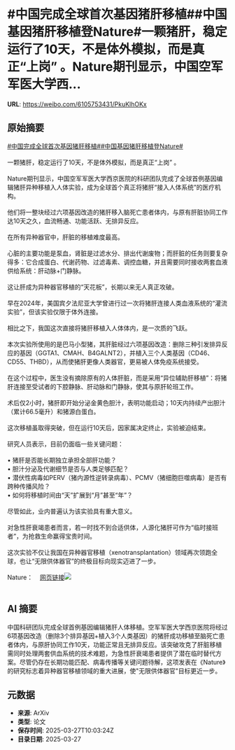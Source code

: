 # #中国完成全球首次基因猪肝移植##中国基因猪肝移植登Nature#一颗猪肝，稳定运行了10天，不是体外模拟，而是真正“上岗” 。Nature期刊显示，中国空军军医大学西...

**URL**: https://weibo.com/6105753431/PkuKlhOKx

## 原始摘要

<a href="https://m.weibo.cn/search?containerid=231522type%3D1%26t%3D10%26q%3D%23%E4%B8%AD%E5%9B%BD%E5%AE%8C%E6%88%90%E5%85%A8%E7%90%83%E9%A6%96%E6%AC%A1%E5%9F%BA%E5%9B%A0%E7%8C%AA%E8%82%9D%E7%A7%BB%E6%A4%8D%23&amp;extparam=%23%E4%B8%AD%E5%9B%BD%E5%AE%8C%E6%88%90%E5%85%A8%E7%90%83%E9%A6%96%E6%AC%A1%E5%9F%BA%E5%9B%A0%E7%8C%AA%E8%82%9D%E7%A7%BB%E6%A4%8D%23" data-hide=""><span class="surl-text">#中国完成全球首次基因猪肝移植#</span></a><a href="https://m.weibo.cn/search?containerid=231522type%3D1%26t%3D10%26q%3D%23%E4%B8%AD%E5%9B%BD%E5%9F%BA%E5%9B%A0%E7%8C%AA%E8%82%9D%E7%A7%BB%E6%A4%8D%E7%99%BBNature%23&amp;extparam=%23%E4%B8%AD%E5%9B%BD%E5%9F%BA%E5%9B%A0%E7%8C%AA%E8%82%9D%E7%A7%BB%E6%A4%8D%E7%99%BBNature%23" data-hide=""><span class="surl-text">#中国基因猪肝移植登Nature#</span></a><br><br>一颗猪肝，稳定运行了10天，不是体外模拟，而是真正“上岗” 。<br><br>Nature期刊显示，中国空军军医大学西京医院的科研团队完成了全球首例基因编辑猪肝异种移植入人体实验，成为全球首个真正将猪肝“接入人体系统”的医疗机构。<br><br>他们将一整块经过六项基因改造的猪肝移入脑死亡患者体内，与原有肝脏协同工作达10天之久，血流畅通、功能活跃、无排异反应。<br><br>在所有异种器官中，肝脏的移植难度最高。<br><br>心脏的主要功能是泵血，肾脏是过滤水分、排出代谢废物；而肝脏的任务则要复杂得多：它合成蛋白、代谢药物、过滤毒素、调控血糖，并且需要同时接收两套血液供给系统：肝动脉+门静脉。<br><br>这让肝成为异种器官移植的“天花板”，长期以来无人真正攻破。<br><br>早在2024年，美国宾夕法尼亚大学曾进行过一次将猪肝连接人类血液系统的“灌流实验”，但该实验仅限于体外连接。<br><br>相比之下，我国这次直接将猪肝移植入人体体内，是一次质的飞跃。<br><br>本次实验所使用的是巴马小型猪，其肝脏经过六项基因改造：删除三种引发排异反应的基因（GGTA1、CMAH、B4GALNT2），并植入三个人类基因（CD46、CD55、THBD），从而使猪肝更像人类器官，更易被人体免疫系统接受。<br><br>在这个过程中，医生没有摘除原有的人体肝脏，而是采用“异位辅助肝移植”：将猪肝连接至受试者的下腔静脉、肝动脉和门静脉，使其与原肝轮班工作。<br><br>术后仅2小时，猪肝即开始分泌金黄色胆汁，表明功能启动；10天内持续产出胆汁（累计66.5毫升）和猪源白蛋白。<br><br>这次移植虽取得突破，但在运行10天后，因家属决定终止，实验被迫结束。<br><br>研究人员表示，目前仍面临一些关键问题：<br><br>• 猪肝是否能长期独立承担全部肝功能？<br>• 胆汁分泌及代谢细节是否与人类足够匹配？<br>• 潜伏性病毒如PERV（猪内源性逆转录病毒）、PCMV（猪细胞巨噬病毒）是否有跨种传播风险？<br>• 如何将移植时间由“天”扩展到“月”甚至“年”？<br><br>尽管如此，业内普遍认为该实验具有重大意义。<br><br>对急性肝衰竭患者而言，若一时找不到合适供体，人源化猪肝可作为“临时接班者”，为抢救生命赢得宝贵时间。<br><br>这次实验不仅让我国在异种器官移植（xenotransplantation）领域再次领跑全球，也让“无限供体器官”的终极目标向现实迈进了一步。<br><br>Nature：<a href="https://weibo.cn/sinaurl?u=https%3A%2F%2Fwww.nature.com%2Farticles%2Fs41586-025-08799-1" data-hide=""><span class="url-icon"><img style="width: 1rem;height: 1rem" src="https://h5.sinaimg.cn/upload/2015/09/25/3/timeline_card_small_web_default.png" referrerpolicy="no-referrer"></span><span class="surl-text">网页链接</span></a><img style="" src="https://tvax3.sinaimg.cn/large/006Fd7o3gy1hzvm30e4txj30w80i54fu.jpg" referrerpolicy="no-referrer"><br><br>

## AI 摘要

中国科研团队完成全球首例基因编辑猪肝人体移植。空军军医大学西京医院将经过6项基因改造（删除3个排异基因+植入3个人类基因）的猪肝成功移植至脑死亡患者体内，与原肝协同工作10天，功能正常且无排异反应。该突破攻克了肝脏移植需同时处理两套供血系统的技术难题，为急性肝衰竭患者提供了潜在临时替代方案。尽管仍存在长期功能匹配、病毒传播等关键问题待解，这项发表在《Nature》的研究标志着异种器官移植领域的重大进展，使"无限供体器官"目标更近一步。

## 元数据

- **来源**: ArXiv
- **类型**: 论文
- **保存时间**: 2025-03-27T10:03:24Z
- **目录日期**: 2025-03-27
